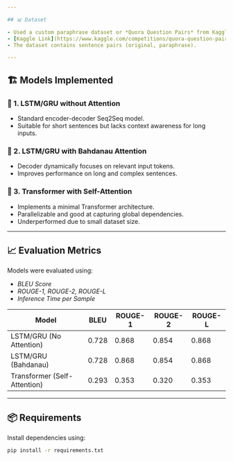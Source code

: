 ```yaml
---

## 📊 Dataset

- Used a custom paraphrase dataset or *Quora Question Pairs* from Kaggle.
- [Kaggle Link](https://www.kaggle.com/competitions/quora-question-pairs/data)
- The dataset contains sentence pairs (original, paraphrase).

---
```


## 🏗 Models Implemented

### 🔹 1. LSTM/GRU without Attention
- Standard encoder-decoder Seq2Seq model.
- Suitable for short sentences but lacks context awareness for long inputs.

### 🔹 2. LSTM/GRU with Bahdanau Attention
- Decoder dynamically focuses on relevant input tokens.
- Improves performance on long and complex sentences.

### 🔹 3. Transformer with Self-Attention
- Implements a minimal Transformer architecture.
- Parallelizable and good at capturing global dependencies.
- Underperformed due to small dataset size.

---

## 📈 Evaluation Metrics

Models were evaluated using:
- *BLEU Score*
- *ROUGE-1, ROUGE-2, ROUGE-L*
- *Inference Time per Sample*

| Model                     | BLEU    | ROUGE-1 | ROUGE-2 | ROUGE-L |
|--------------------------|---------|---------|---------|---------|
| LSTM/GRU (No Attention)   | 0.728   | 0.868   | 0.854   | 0.868   |
| LSTM/GRU (Bahdanau)       | 0.728   | 0.868   | 0.854   | 0.868   |
| Transformer (Self-Attention) | 0.293 | 0.353   | 0.320   | 0.353   |

---

## 📦 Requirements

Install dependencies using:

```bash
pip install -r requirements.txt
